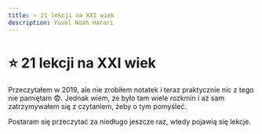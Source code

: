 ```yaml
---
title: ⭐ 21 lekcji na XXI wiek
description: Yuval Noah Harari
---
```

# ⭐ 21 lekcji na XXI wiek

Przeczytałem w 2019, ale nie zrobiłem notatek i teraz praktycznie nic z tego nie pamiętam 😨.
Jednak wiem, że było tam wiele rozkmin i aż sam zatrzymywałem się z czytaniem, żeby o tym pomyśleć.

Postaram się przeczytać za niedługo jeszcze raz, wtedy pojawią się lekcje.